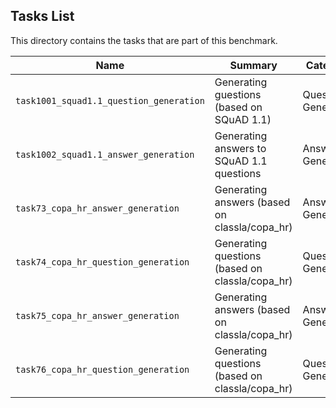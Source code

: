 ## Tasks List 

This directory contains the tasks that are part of this benchmark. 


Name | Summary | Category
---- | ----------- | --------
`task1001_squad1.1_question_generation` | Generating guestions (based on SQuAD 1.1) | Question Generation  
`task1002_squad1.1_answer_generation` | Generating answers to SQuAD 1.1 questions | Answer Generation
`task73_copa_hr_answer_generation` | Generating answers (based on classla/copa_hr) | Answer Generation
`task74_copa_hr_question_generation` | Generating questions (based on classla/copa_hr) | Question Generation
`task75_copa_hr_answer_generation` | Generating answers (based on classla/copa_hr) | Answer Generation
`task76_copa_hr_question_generation` | Generating questions (based on classla/copa_hr) | Question Generation